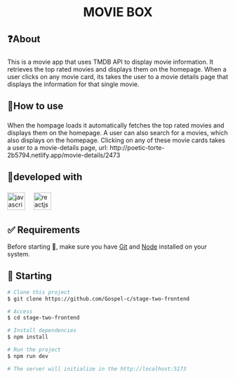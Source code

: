 <h1 align="center">MOVIE BOX</h1>

###

<h2 align="left">❓About</h2>

###

<p align="left">This is a movie app that uses TMDB API to display movie information. It retrieves the top rated movies and displays them on the homepage. When a user clicks on any movie card, its takes the user to a movie details page that displays the information for that single movie.</p>

###

<h2 align="left">🔰How to use</h2>

###

<p align="left">When the hompage loads it automatically fetches the top rated movies and displays them on the homepage. A user can also search for a movies, which also displays on the homepage. Clicking on any of these movie cards takes a user to a movie-details page, url: http://poetic-torte-2b5794.netlify.app/movie-details/2473</p>

###

<h2 align="left">🚀developed with</h2>

###

<div align="left">
  <img src="https://cdn.jsdelivr.net/gh/devicons/devicon/icons/javascript/javascript-original.svg" height="40" alt="javascript logo"  />
  <img width="12" />
  <img src="https://cdn.jsdelivr.net/gh/devicons/devicon/icons/reactjs/reactjs-original.svg" height="40" alt="reactjs logo"  />
  <img width="12" />
</div>

###

## :white_check_mark: Requirements ##

Before starting :checkered_flag:, make sure you have [Git](https://git-scm.com) and [Node](https://nodejs.org/en/) installed on your system.

## :checkered_flag: Starting ##

```bash
# Clone this project
$ git clone https://github.com/Gospel-c/stage-two-frontend

# Access
$ cd stage-two-frontend

# Install dependencies
$ npm install

# Run the project
$ npm run dev

# The server will initialize in the http://localhost:5173
```


